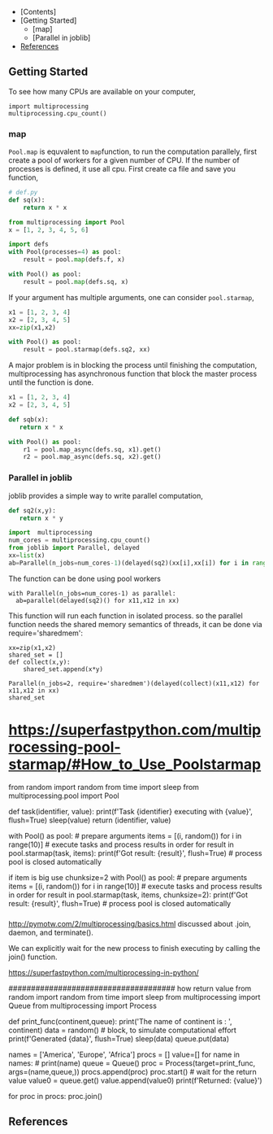
- [Contents]
- [Getting Started]
  - [map]
  - [Parallel in joblib]
- [References](#references)

## Getting Started
To see how many CPUs are available on your computer, 
```{python, echo = FALSE, message = FALSE}
import multiprocessing
multiprocessing.cpu_count()
```

### map 
`Pool.map` is equvalent to `map`function, to run the computation parallely, 
first create a pool of workers for a given number of CPU.  If the number of processes is defined, it use all cpu.  First create ca file and save you function,

```python
# def.py
def sq(x):
    return x * x
```


```python
from multiprocessing import Pool
x = [1, 2, 3, 4, 5, 6]

import defs
with Pool(processes=4) as pool:
    result = pool.map(defs.f, x)

with Pool() as pool:
    result = pool.map(defs.sq, x)
```

If your argument has multiple arguments, one can consider `pool.starmap`, 

```python
x1 = [1, 2, 3, 4]
x2 = [2, 3, 4, 5]
xx=zip(x1,x2)

with Pool() as pool:
    result = pool.starmap(defs.sq2, xx)
```

A major problem is in blocking the process until finishing the computation, multiprocessing has asynchronous function that block the master process until the function is done.  

```python
x1 = [1, 2, 3, 4]
x2 = [2, 3, 4, 5]

def sqb(x):
   return x * x

with Pool() as pool:
    r1 = pool.map_async(defs.sq, x1).get()
    r2 = pool.map_async(defs.sq, x2).get()
```



### Parallel in joblib
joblib provides a simple way to write parallel computation, 

```python
def sq2(x,y):
   return x * y

import  multiprocessing
num_cores = multiprocessing.cpu_count()
from joblib import Parallel, delayed
xx=list(x)
ab=Parallel(n_jobs=num_cores-1)(delayed(sq2)(xx[i],xx[i]) for i in range(5))
```



The function can be done using pool workers

```{python, echo = FALSE, message = FALSE}
with Parallel(n_jobs=num_cores-1) as parallel:
  ab=parallel(delayed(sq2)() for x11,x12 in xx)
```


This function will run each function in isolated process. so the parallel function needs the shared memory semantics of threads, it can be done via require='sharedmem': 

```{python, echo = FALSE, message = FALSE}
xx=zip(x1,x2)
shared_set = []
def collect(x,y):
    shared_set.append(x*y)

Parallel(n_jobs=2, require='sharedmem')(delayed(collect)(x11,x12) for x11,x12 in xx)
shared_set
```



# https://superfastpython.com/multiprocessing-pool-starmap/#How_to_Use_Poolstarmap
from random import random
from time import sleep
from multiprocessing.pool import Pool
 
def task(identifier, value):
    print(f'Task {identifier} executing with {value}', flush=True)
    sleep(value)
    return (identifier, value)

with Pool() as pool:
    # prepare arguments
    items = [(i, random()) for i in range(10)]
    # execute tasks and process results in order
    for result in pool.starmap(task, items): 
        print(f'Got result: {result}', flush=True)
    # process pool is closed automatically


if item is big use  chunksize=2
with Pool() as pool:
    # prepare arguments
    items = [(i, random()) for i in range(10)]
    # execute tasks and process results in order
    for result in pool.starmap(task, items, chunksize=2): 
        print(f'Got result: {result}', flush=True)
    # process pool is closed automatically

#####
http://pymotw.com/2/multiprocessing/basics.html
discussed about .join, daemon, and terminate(). 

We can explicitly wait for the new process to finish executing by calling the join() function.

https://superfastpython.com/multiprocessing-in-python/


##################################### how return value 
from random import random
from time import sleep
from multiprocessing import Queue
from multiprocessing import Process


def print_func(continent,queue):
    print('The name of continent is : ', continent)
    data = random()
    # block, to simulate computational effort
    print(f'Generated {data}', flush=True)
    sleep(data)
    queue.put(data)

names = ['America', 'Europe', 'Africa']
procs = []
value=[]
for name in names:
    # print(name)
    queue = Queue()
    proc = Process(target=print_func, args=(name,queue,))
    procs.append(proc)
    proc.start()
    # wait for the return value
    value0 = queue.get()
    value.append(value0)
    print(f'Returned: {value}')

for proc in procs:
    proc.join()
    


## References